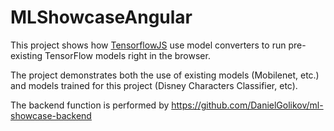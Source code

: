 # MLShowcaseAngular
This project shows how [TensorflowJS](https://github.com/tensorflow/tfjs) use model converters to run pre-existing TensorFlow models right in the browser.

The project demonstrates both the use of existing models (Mobilenet, etc.) and models trained for this project (Disney Characters Classifier, etc).

The backend function is performed by https://github.com/DanielGolikov/ml-showcase-backend
